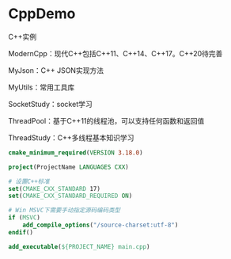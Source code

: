 # CppDemo

C++实例

ModernCpp：现代C++包括C++11、C++14、C++17。C++20待完善

MyJson：C++ JSON实现方法

MyUtils：常用工具库

SocketStudy：socket学习

ThreadPool：基于C++11的线程池，可以支持任何函数和返回值

ThreadStudy：C++多线程基本知识学习

```cmake
cmake_minimum_required(VERSION 3.18.0)

project(ProjectName LANGUAGES CXX)

# 设置C++标准
set(CMAKE_CXX_STANDARD 17)
set(CMAKE_CXX_STANDARD_REQUIRED ON)

# Win MSVC下需要手动指定源码编码类型
if (MSVC)
    add_compile_options("/source-charset:utf-8")
endif()

add_executable(${PROJECT_NAME} main.cpp)

```
